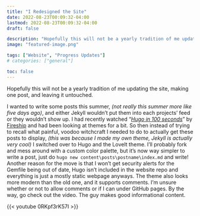 ```yaml
---
title: "I Redesigned the Site"
date: 2022-08-23T00:09:32-04:00
lastmod: 2022-08-23T00:09:32-04:00
draft: false

description: "Hopefully this will not be a yearly tradition of me updating the site, making one post, and leaving it untouched."
image: "featured-image.png"

tags: ["Website", "Progress Updates"]
# categories: ["general"]

toc: false
---
```


Hopefully this will not be a yearly tradition of me updating the site, making one post, and leaving it untouched.

<!--more-->

I wanted to write some posts this summer, _(not really this summer more like five days ago)_, and either Jekyll wouldn’t put them into each projects’ feed or they wouldn’t show up. I had recently watched “_[Hugo in 100 seconds](https://www.youtu.be/0RKpf3rK57I)_” by [Fireship](https://www.youtube.com/c/Fireship) and had been looking at themes for a bit. So then instead of trying to recall what painful, voodoo witchcraft I needed to do to actually get these posts to display, _(this was because I made my own theme, Jekyll is actually very cool)_ I switched over to Hugo and the LoveIt theme. I’ll probably fork and mess around with a custom color palette, but it’s now way simpler to write a post, just do ```hugo new content\posts\postname\index.md``` and write! Another reason for the move is that I won’t get security alerts for the Gemfile being out of date, Hugo isn’t included in the website repo and everything is just a mostly static webpage anyways. The theme also looks more modern than the old one, and it supports comments. I’m unsure whether or not to allow comments or if I can under GitHub pages. By the way, go check out the video. The guy makes good informational content.

{{< youtube 0RKpf3rK57I >}}